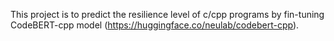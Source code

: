This project is to predict the resilience level of c/cpp programs by fin-tuning CodeBERT-cpp model (https://huggingface.co/neulab/codebert-cpp).
